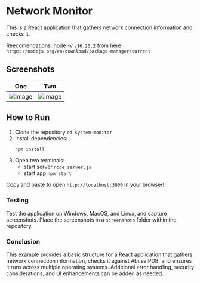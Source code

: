 # Network Monitor

This is a React application that gathers network connection information and checks it.

Reecomendations: 
node -v  `v16.20.2`   from here `https://nodejs.org/en/download/package-manager/current`

## Screenshots
|One| Two|
---|---
![image](https://github.com/user-attachments/assets/bbaa92bf-0ff7-4de8-b077-6dce2abda54f) | ![image](https://github.com/user-attachments/assets/73358a73-abb2-4224-a542-6631c8c4d000)



## How to Run

1. Clone the repository
  `cd system-monitor`
2. Install dependencies:
   ```bash
   npm install
3. Open two terminals:
   - start server `node server.js`
   - start app `npm start`
   
Copy and paste to open `http://localhost:3000` in your browser!!


### Testing

Test the application on Windows, MacOS, and Linux, and capture screenshots. Place the screenshots in a `screenshots` folder within the repository.

### Conclusion

This example provides a basic structure for a React application that gathers network connection information, checks it against AbuseIPDB, and ensures it runs across multiple operating systems. Additional error handling, security considerations, and UI enhancements can be added as needed.
